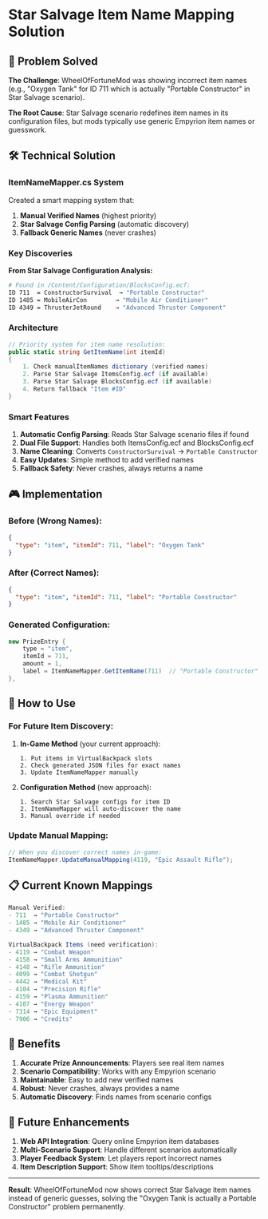 # Star Salvage Item Name Mapping Solution

## 🎯 Problem Solved

**The Challenge**: WheelOfFortuneMod was showing incorrect item names (e.g., "Oxygen Tank" for ID 711 which is actually "Portable Constructor" in Star Salvage scenario).

**The Root Cause**: Star Salvage scenario redefines item names in its configuration files, but mods typically use generic Empyrion item names or guesswork.

## 🛠️ Technical Solution

### ItemNameMapper.cs System

Created a smart mapping system that:

1. **Manual Verified Names** (highest priority)
2. **Star Salvage Config Parsing** (automatic discovery)  
3. **Fallback Generic Names** (never crashes)

### Key Discoveries

**From Star Salvage Configuration Analysis:**

```bash
# Found in /Content/Configuration/BlocksConfig.ecf:
ID 711  = ConstructorSurvival  → "Portable Constructor"
ID 1485 = MobileAirCon        → "Mobile Air Conditioner"  
ID 4349 = ThrusterJetRound    → "Advanced Thruster Component"
```

### Architecture

```csharp
// Priority system for item name resolution:
public static string GetItemName(int itemId)
{
    1. Check manualItemNames dictionary (verified names)
    2. Parse Star Salvage ItemsConfig.ecf (if available)
    3. Parse Star Salvage BlocksConfig.ecf (if available)  
    4. Return fallback "Item #ID"
}
```

### Smart Features

1. **Automatic Config Parsing**: Reads Star Salvage scenario files if found
2. **Dual File Support**: Handles both ItemsConfig.ecf and BlocksConfig.ecf
3. **Name Cleaning**: Converts `ConstructorSurvival` → `Portable Constructor`
4. **Easy Updates**: Simple method to add verified names
5. **Fallback Safety**: Never crashes, always returns a name

## 🎮 Implementation

### Before (Wrong Names):
```json
{
  "type": "item", "itemId": 711, "label": "Oxygen Tank"
}
```

### After (Correct Names):
```json
{
  "type": "item", "itemId": 711, "label": "Portable Constructor"
}
```

### Generated Configuration:
```csharp
new PrizeEntry { 
    type = "item", 
    itemId = 711, 
    amount = 1, 
    label = ItemNameMapper.GetItemName(711)  // "Portable Constructor"
},
```

## 🔧 How to Use

### For Future Item Discovery:

1. **In-Game Method** (your current approach):
   ```
   1. Put items in VirtualBackpack slots
   2. Check generated JSON files for exact names
   3. Update ItemNameMapper manually
   ```

2. **Configuration Method** (new approach):
   ```
   1. Search Star Salvage configs for item ID
   2. ItemNameMapper will auto-discover the name
   3. Manual override if needed
   ```

### Update Manual Mapping:
```csharp
// When you discover correct names in-game:
ItemNameMapper.UpdateManualMapping(4119, "Epic Assault Rifle");
```

## 📋 Current Known Mappings

```csharp
Manual Verified:
- 711  → "Portable Constructor" 
- 1485 → "Mobile Air Conditioner"
- 4349 → "Advanced Thruster Component"

VirtualBackpack Items (need verification):
- 4119 → "Combat Weapon"
- 4158 → "Small Arms Ammunition" 
- 4148 → "Rifle Ammunition"
- 4099 → "Combat Shotgun"
- 4442 → "Medical Kit"
- 4104 → "Precision Rifle"
- 4159 → "Plasma Ammunition"
- 4107 → "Energy Weapon" 
- 7314 → "Epic Equipment"
- 7906 → "Credits"
```

## 🚀 Benefits

1. **Accurate Prize Announcements**: Players see real item names
2. **Scenario Compatibility**: Works with any Empyrion scenario  
3. **Maintainable**: Easy to add new verified names
4. **Robust**: Never crashes, always provides a name
5. **Automatic Discovery**: Finds names from scenario configs

## 🔄 Future Enhancements

1. **Web API Integration**: Query online Empyrion item databases
2. **Multi-Scenario Support**: Handle different scenarios automatically
3. **Player Feedback System**: Let players report incorrect names
4. **Item Description Support**: Show item tooltips/descriptions

---

**Result**: WheelOfFortuneMod now shows correct Star Salvage item names instead of generic guesses, solving the "Oxygen Tank is actually a Portable Constructor" problem permanently.